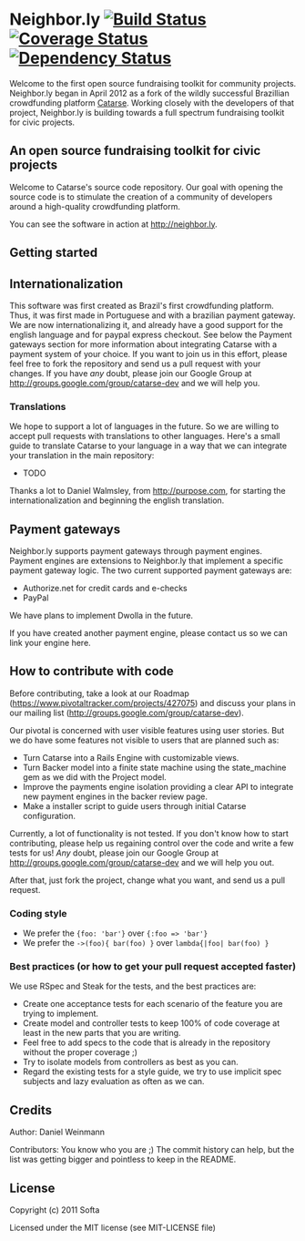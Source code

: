 # Neighbor.ly [![Build Status](https://secure.travis-ci.org/catarse/catarse.png?branch=master)](https://travis-ci.org/catarse/catarse) [![Coverage Status](https://coveralls.io/repos/catarse/catarse/badge.png?branch=channels)](https://coveralls.io/r/catarse/catarse) [![Dependency Status](https://gemnasium.com/catarse/catarse.png)](https://gemnasium.com/catarse/catarse)

Welcome to the first open source fundraising toolkit for community projects. Neighbor.ly began in April 2012 as a fork of the wildly successful Brazillian crowdfunding platform [Catarse](https://github.com/catarse/catarse). Working closely with the developers of that project, Neighbor.ly is building towards a full spectrum fundraising toolkit for civic projects. 

## An open source fundraising toolkit for civic projects

Welcome to Catarse's source code repository. Our goal with opening the source code is to stimulate the creation of a community of developers around a high-quality crowdfunding platform.

You can see the software in action at http://neighbor.ly.

## Getting started

## Internationalization

This software was first created as Brazil's first crowdfunding platform. 
Thus, it was first made in Portuguese and with a brazilian payment gateway. 
We are now internationalizing it, and already have a good support for the english language and for paypal express checkout.
See below the Payment gateways section for more information about integrating Catarse with a payment system of your choice.
If you want to join us in this effort, please feel free to fork the repository and send us a pull request with your changes. If you have *any* doubt, please join our Google Group at http://groups.google.com/group/catarse-dev and we will help you.

### Translations

We hope to support a lot of languages in the future. So we are willing to accept pull requests with translations to other languages. Here's a small guide to translate Catarse to your language in a way that we can integrate your translation in the main repository:
* TODO 

Thanks a lot to Daniel Walmsley, from http://purpose.com, for starting the internationalization and beginning the english translation.

## Payment gateways

Neighbor.ly supports payment gateways through payment engines. Payment engines are extensions to Neighbor.ly that implement a specific payment gateway logic. 
The two current supported payment gateways are:
* Authorize.net for credit cards and e-checks
* PayPal

We have plans to implement Dwolla in the future.

If you have created another payment engine, please contact us so we can link your engine here.



## How to contribute with code

Before contributing, take a look at our Roadmap (https://www.pivotaltracker.com/projects/427075) and discuss your plans in our mailing list (http://groups.google.com/group/catarse-dev).

Our pivotal is concerned with user visible features using user stories. But we do have some features not visible to users that are planned such as:
* Turn Catarse into a Rails Engine with customizable views.
* Turn Backer model into a finite state machine using the state_machine gem as we did with the Project model.
* Improve the payments engine isolation providing a clear API to integrate new payment engines in the backer review page.
* Make a installer script to guide users through initial Catarse configuration.

Currently, a lot of functionality is not tested. If you don't know how to start contributing, please help us regaining control over the code and write a few tests for us! *Any* doubt, please join our Google Group at http://groups.google.com/group/catarse-dev and we will help you out.

After that, just fork the project, change what you want, and send us a pull request.

### Coding style
* We prefer the `{foo: 'bar'}` over `{:foo => 'bar'}`
* We prefer the `->(foo){ bar(foo) }` over `lambda{|foo| bar(foo) }`

### Best practices (or how to get your pull request accepted faster)

We use RSpec and Steak for the tests, and the best practices are:
* Create one acceptance tests for each scenario of the feature you are trying to implement.
* Create model and controller tests to keep 100% of code coverage at least in the new parts that you are writing.
* Feel free to add specs to the code that is already in the repository without the proper coverage ;)
* Try to isolate models from controllers as best as you can.
* Regard the existing tests for a style guide, we try to use implicit spec subjects and lazy evaluation as often as we can. 

## Credits

Author: Daniel Weinmann

Contributors: You know who you are ;) The commit history can help, but the list was getting bigger and pointless to keep in the README.

## License

Copyright (c) 2011 Softa

Licensed under the MIT license (see MIT-LICENSE file)
